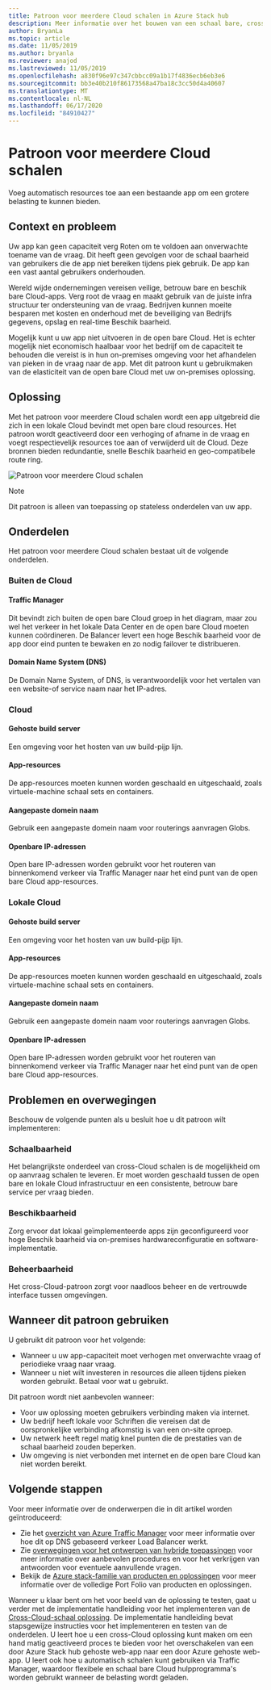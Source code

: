 ```yaml
---
title: Patroon voor meerdere Cloud schalen in Azure Stack hub
description: Meer informatie over het bouwen van een schaal bare, cross-Cloud-app in Azure en Azure Stack hub.
author: BryanLa
ms.topic: article
ms.date: 11/05/2019
ms.author: bryanla
ms.reviewer: anajod
ms.lastreviewed: 11/05/2019
ms.openlocfilehash: a830f96e97c347cbbcc09a1b17f4836ecb6eb3e6
ms.sourcegitcommit: bb3e40b210f86173568a47ba18c3cc50d4a40607
ms.translationtype: MT
ms.contentlocale: nl-NL
ms.lasthandoff: 06/17/2020
ms.locfileid: "84910427"
---
```

# <a name="cross-cloud-scaling-pattern"></a>Patroon voor meerdere Cloud schalen

Voeg automatisch resources toe aan een bestaande app om een grotere belasting te kunnen bieden.

## <a name="context-and-problem"></a>Context en probleem

Uw app kan geen capaciteit verg Roten om te voldoen aan onverwachte toename van de vraag. Dit heeft geen gevolgen voor de schaal baarheid van gebruikers die de app niet bereiken tijdens piek gebruik. De app kan een vast aantal gebruikers onderhouden.

Wereld wijde ondernemingen vereisen veilige, betrouw bare en beschik bare Cloud-apps. Verg root de vraag en maakt gebruik van de juiste infra structuur ter ondersteuning van de vraag. Bedrijven kunnen moeite besparen met kosten en onderhoud met de beveiliging van Bedrijfs gegevens, opslag en real-time Beschik baarheid.

Mogelijk kunt u uw app niet uitvoeren in de open bare Cloud. Het is echter mogelijk niet economisch haalbaar voor het bedrijf om de capaciteit te behouden die vereist is in hun on-premises omgeving voor het afhandelen van pieken in de vraag naar de app. Met dit patroon kunt u gebruikmaken van de elasticiteit van de open bare Cloud met uw on-premises oplossing.

## <a name="solution"></a>Oplossing

Met het patroon voor meerdere Cloud schalen wordt een app uitgebreid die zich in een lokale Cloud bevindt met open bare cloud resources. Het patroon wordt geactiveerd door een verhoging of afname in de vraag en voegt respectievelijk resources toe aan of verwijderd uit de Cloud. Deze bronnen bieden redundantie, snelle Beschik baarheid en geo-compatibele route ring.

![Patroon voor meerdere Cloud schalen](media/pattern-cross-cloud-scale/cross-cloud-scaling.png)

> [!NOTE]
> Dit patroon is alleen van toepassing op stateless onderdelen van uw app.

## <a name="components"></a>Onderdelen

Het patroon voor meerdere Cloud schalen bestaat uit de volgende onderdelen.

### <a name="outside-the-cloud"></a>Buiten de Cloud

#### <a name="traffic-manager"></a>Traffic Manager

Dit bevindt zich buiten de open bare Cloud groep in het diagram, maar zou wel het verkeer in het lokale Data Center en de open bare Cloud moeten kunnen coördineren. De Balancer levert een hoge Beschik baarheid voor de app door eind punten te bewaken en zo nodig failover te distribueren.

#### <a name="domain-name-system-dns"></a>Domain Name System (DNS)

De Domain Name System, of DNS, is verantwoordelijk voor het vertalen van een website-of service naam naar het IP-adres.

### <a name="cloud"></a>Cloud

#### <a name="hosted-build-server"></a>Gehoste build server

Een omgeving voor het hosten van uw build-pijp lijn.

#### <a name="app-resources"></a>App-resources

De app-resources moeten kunnen worden geschaald en uitgeschaald, zoals virtuele-machine schaal sets en containers.

#### <a name="custom-domain-name"></a>Aangepaste domein naam

Gebruik een aangepaste domein naam voor routerings aanvragen Globs.

#### <a name="public-ip-addresses"></a>Openbare IP-adressen

Open bare IP-adressen worden gebruikt voor het routeren van binnenkomend verkeer via Traffic Manager naar het eind punt van de open bare Cloud app-resources.  

### <a name="local-cloud"></a>Lokale Cloud

#### <a name="hosted-build-server"></a>Gehoste build server

Een omgeving voor het hosten van uw build-pijp lijn.

#### <a name="app-resources"></a>App-resources

De app-resources moeten kunnen worden geschaald en uitgeschaald, zoals virtuele-machine schaal sets en containers.

#### <a name="custom-domain-name"></a>Aangepaste domein naam

Gebruik een aangepaste domein naam voor routerings aanvragen Globs.

#### <a name="public-ip-addresses"></a>Openbare IP-adressen

Open bare IP-adressen worden gebruikt voor het routeren van binnenkomend verkeer via Traffic Manager naar het eind punt van de open bare Cloud app-resources.

## <a name="issues-and-considerations"></a>Problemen en overwegingen

Beschouw de volgende punten als u besluit hoe u dit patroon wilt implementeren:

### <a name="scalability"></a>Schaalbaarheid

Het belangrijkste onderdeel van cross-Cloud schalen is de mogelijkheid om op aanvraag schalen te leveren. Er moet worden geschaald tussen de open bare en lokale Cloud infrastructuur en een consistente, betrouw bare service per vraag bieden.

### <a name="availability"></a>Beschikbaarheid

Zorg ervoor dat lokaal geïmplementeerde apps zijn geconfigureerd voor hoge Beschik baarheid via on-premises hardwareconfiguratie en software-implementatie.

### <a name="manageability"></a>Beheerbaarheid

Het cross-Cloud-patroon zorgt voor naadloos beheer en de vertrouwde interface tussen omgevingen.

## <a name="when-to-use-this-pattern"></a>Wanneer dit patroon gebruiken

U gebruikt dit patroon voor het volgende:

- Wanneer u uw app-capaciteit moet verhogen met onverwachte vraag of periodieke vraag naar vraag.
- Wanneer u niet wilt investeren in resources die alleen tijdens pieken worden gebruikt. Betaal voor wat u gebruikt.

Dit patroon wordt niet aanbevolen wanneer:

- Voor uw oplossing moeten gebruikers verbinding maken via internet.
- Uw bedrijf heeft lokale voor Schriften die vereisen dat de oorspronkelijke verbinding afkomstig is van een on-site oproep.
- Uw netwerk heeft regel matig knel punten die de prestaties van de schaal baarheid zouden beperken.
- Uw omgeving is niet verbonden met internet en de open bare Cloud kan niet worden bereikt.

## <a name="next-steps"></a>Volgende stappen

Voor meer informatie over de onderwerpen die in dit artikel worden geïntroduceerd:

- Zie het [overzicht van Azure Traffic Manager](/azure/traffic-manager/traffic-manager-overview) voor meer informatie over hoe dit op DNS gebaseerd verkeer Load Balancer werkt.
- Zie [overwegingen voor het ontwerpen van hybride toepassingen](overview-app-design-considerations.md) voor meer informatie over aanbevolen procedures en voor het verkrijgen van antwoorden voor eventuele aanvullende vragen.
- Bekijk de [Azure stack-familie van producten en oplossingen](/azure-stack) voor meer informatie over de volledige Port Folio van producten en oplossingen.

Wanneer u klaar bent om het voor beeld van de oplossing te testen, gaat u verder met de implementatie handleiding voor het implementeren van de [Cross-Cloud-schaal oplossing](solution-deployment-guide-cross-cloud-scaling.md). De implementatie handleiding bevat stapsgewijze instructies voor het implementeren en testen van de onderdelen. U leert hoe u een cross-Cloud oplossing kunt maken om een hand matig geactiveerd proces te bieden voor het overschakelen van een door Azure Stack hub gehoste web-app naar een door Azure gehoste web-app. U leert ook hoe u automatisch schalen kunt gebruiken via Traffic Manager, waardoor flexibele en schaal bare Cloud hulpprogramma's worden gebruikt wanneer de belasting wordt geladen.
